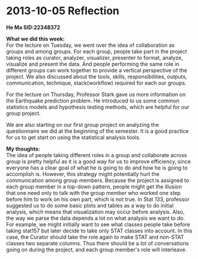 2013-10-05 Reflection
=====================

**He Ma     SID:22348372**

**What we did this week:**  
For the lecture on Tuesday, we went over the idea of collaboration as groups and among groups. For each group, people take part in the project taking roles as curator, analyzer, visualizer, presenter to format, analyze, visualize and present the data. And people performing the same role in different groups can work together to provide a vertical perspective of the project. We also discussed about the tools, skills, responsibilities, outputs, communication, technique, stack(workflow) required for each our groups.

For the lecture on Thursday, Professor Stark gave us more information on the Earthquake prediction problem. He introduced to us some common statistics models and hypothesis testing methods, which are helpful for our group project.  

We are also starting on our first group project on analyzing the questionnaire we did at the beginning of the semester. It is a good practice for us to get start on using the statistical analysis tools.
    
**My thoughts:**  
The idea of people taking different roles in a group and collaborate across group is pretty helpful as it is a good way for us to improve efficiency, since everyone has a clear goal of what he is going to do and how he is going to accomplish is. However, this strategy might potentially hurt the communication among group members. Because the project is assigned to each group member in a top-down pattern, people might get the illusion that one need only to talk with the group member who worked one step before him to work on his own part, which is not true. In Stat 133, professor suggested us to do some basic plots and tables as a way to do initial analysis, which means that visualization may occur before analysis. Also, the way we parse the data depends a lot on what analysis we want to do. For example, we might initially want to see what classes people take before taking stat157 but later decide to take only STAT classes into account. In this case, the Curator should take the role again to make STAT and non-STAT classes two separate columns. Thus there should be a lot of conversations going on during the project, and each group member's role will interleave.
